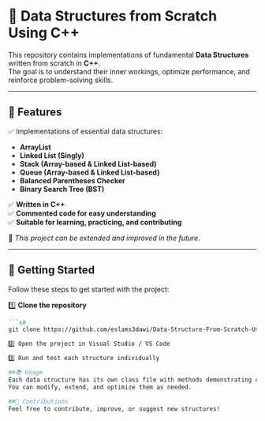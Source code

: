 # 🚀 Data Structures from Scratch Using C++

This repository contains implementations of fundamental **Data Structures** written from scratch in **C++**.  
The goal is to understand their inner workings, optimize performance, and reinforce problem-solving skills.

---

## 📌 Features  
✅ Implementations of essential data structures:  
- **ArrayList**  
- **Linked List (Singly)**  
- **Stack (Array-based & Linked List-based)**  
- **Queue (Array-based & Linked List-based)**  
- **Balanced Parentheses Checker**  
- **Binary Search Tree (BST)**  

✅ **Written in C++**  
✅ **Commented code for easy understanding**  
✅ **Suitable for learning, practicing, and contributing**  

📌 _This project can be extended and improved in the future._

---

## 🚀 Getting Started  
Follow these steps to get started with the project:  

1️⃣ **Clone the repository**  
```md
```sh
git clone https://github.com/eslams3dawi/Data-Structure-From-Scratch-Using-C-Plus-Plus.git

2️⃣ Open the project in Visual Studio / VS Code

3️⃣ Run and test each structure individually

##📚 Usage
Each data structure has its own class file with methods demonstrating core operations.
You can modify, extend, and optimize them as needed.

##🤝 Contributions
Feel free to contribute, improve, or suggest new structures!


